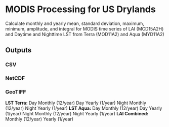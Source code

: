 # MODIS Processing for US Drylands

Calculate monthly and yearly mean, standard deviation, maximum, minimum, amplitude, and integral for MODIS time series of LAI (MCD15A2H) and Daytime and Nighttime LST from Terra (MOD11A2) and Aqua (MYD11A2)


## Outputs
### CSV
### NetCDF
### GeoTIFF
**LST Terra:**
Day Monthly (12/year)
Day Yearly (1/year)
Night Monthly (12/year)
Night Yearly (1/year)
**LST Aqua:**
Day Monthly (12/year)
Day Yearly (1/year)
Night Monthly (12/year)
Night Yearly (1/year)
**LAI Combined:**
Monthly (12/year)
Yearly (1/year)




<!--stackedit_data:
eyJoaXN0b3J5IjpbLTkwNDQzNjc1Nl19
-->